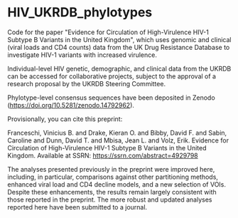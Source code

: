 # HIV_UKRDB_phylotypes
Code for the paper "Evidence for Circulation of High-Virulence HIV-1 Subtype B 
Variants in the United Kingdom", which uses genomic and clinical (viral loads and CD4 counts) 
data from the UK Drug Resistance Database to investigate HIV-1 variants with increased virulence.

Individual-level HIV genetic, demographic, and clinical data from the UKRDB can be accessed for collaborative projects, 
subject to the approval of a research proposal by the UKRDB Steering Committee.

Phylotype-level consensus sequences have been deposited in Zenodo (https://doi.org/10.5281/zenodo.14792962).

Provisionally, you can cite this preprint:

Franceschi, Vinicius B. and Drake, Kieran O. and Bibby, David F. and Sabin, Caroline and Dunn, David T. and Mbisa, Jean L. and Volz, Erik. 
Evidence for Circulation of High-Virulence HIV-1 Subtype B Variants in the United Kingdom. 
Available at SSRN: https://ssrn.com/abstract=4929798

The analyses presented previously in the preprint were improved here, including, in particular, 
comparisons against other partitioning methods, enhanced viral load and CD4 decline models, 
and a new selection of VOIs. Despite these enhancements, the results remain largely consistent
with those reported in the preprint. The more robust and updated analyses reported here 
have been submitted to a journal.